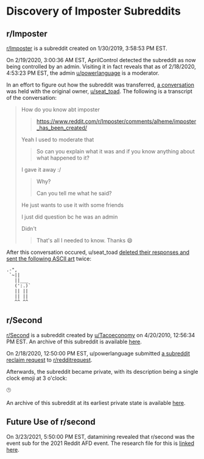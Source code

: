 # Discovery of Imposter Subreddits

## r/Imposter

[r/Imposter](https://www.reddit.com/r/imposter) is a subreddit created on <time datetime="2019-01-30T20:58:53+00:00">1/30/2019, 3:58:53 PM EST</time>.

On <time datetime="2020-02-19T08:00:36.554Z">2/19/2020, 3:00:36 AM EST</time>, AprilControl detected the subreddit as now being controlled by an admin. Visiting it in fact reveals that as of <time datetime="2020-02-18T21:53:23+00:00">2/18/2020, 4:53:23 PM EST</time>, the admin [u/powerlanguage](https://www.reddit.com/user/powerlanguage) is a moderator.

In an effort to figure out how the subreddit was transferred, [a conver](https://cdn.discordapp.com/attachments/671504659462225946/679915855722840154/unknown.png)[sation](https://cdn.discordapp.com/attachments/671504659462225946/679916710752550971/unknown.png) was held with the original owner, [u/seat_toad](https://www.reddit.com/user/seat_toad). The following is a transcript of the conversation:

> How do you know abt imposter
>
> > <https://www.reddit.com/r/Imposter/comments/alheme/imposter_has_been_created/>
>
> Yeah I used to moderate that
>
> > So can you explain what it was and if you know anything about what happened to it?
>
> I gave it away :/
>
> > Why?
> >
> > Can you tell me what he said?
>
> He just wants to use it with some friends
>
> I just did question bc he was an admin
>
> Didn't
>
> > That's all I needed to know. Thanks 😄

After this conversation occured, u/seat_toad [deleted their responses and sent the following ASCII art](https://cdn.discordapp.com/attachments/671504659462225946/680325561117311051/unknown.png) twice:

```
.-",
 `~||
   ||___
   (':.)`
   || ||
   || ||
   ^^ ^^
```

## r/Second

[r/Second](https://reddit.com/r/second) is a subreddit created by [u/Tacoeconomy](https://www.reddit.com/user/Tacoeconomy) on <time datetime="2010-04-20T16:56:34.000Z">4/20/2010, 12:56:34 PM EST</time>. An archive of this subreddit is available [here](https://web.archive.org/web/20120124132042/http://www.reddit.com/r/Second).

On <time datetime="2020-02-18T17:50:00.000Z">2/18/2020, 12:50:00 PM EST</time>, u/powerlanguage submitted [a subreddit reclaim request](https://www.reddit.com/r/redditrequest/comments/f5vnvt/requesting_rsecond_only_mod_inactive/) to [r/redditrequest](https://www.reddit.com/r/redditrequest).

Afterwards, the subreddit became private, with its description being a single clock emoji at 3 o'clock:

```
🕒
```

An archive of this subreddit at its earliest private state is available [here](https://web.archive.org/web/20200219085825/https://www.reddit.com/r/second/).

## Future Use of r/second

On <time datetime="2021-03-23T17:50:00.000Z">3/23/2021, 5:50:00 PM EST</time>, datamining revealed that r/second was the event sub for the 2021 Reddit AFD event. The research file for this is [linked here](https://github.com/Snakeroom/Research/blob/Create-r/Second-Discovery-Page/2021/second/subreddit-discovery.md#discovery-of-rsecond).
